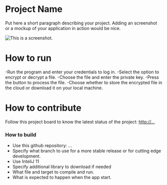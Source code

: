 # Project Name
Put here a short paragraph describing your project. 
Adding an screenshot or a mockup of your application in action would be nice.  

![This is a screenshot.](images.png)
# How to run
-Run the program and enter your credentials to log in.
-Select the option to encrypt or decrypt a file.
-Choose the file and enter the private key.
-Press the button to process the file.
-Choose whether to store the encrypted file in the cloud or download it on your local machine.

# How to contribute
Follow this project board to know the latest status of the project: [http://...]([http://...])  

### How to build
- Use this github repository: ... 
- Specify what branch to use for a more stable release or for cutting edge development.  
- Use InteliJ 11
- Specify additional library to download if needed 
- What file and target to compile and run. 
- What is expected to happen when the app start. 

